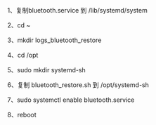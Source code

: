 1、复制bluetooth.service 到 /lib/systemd/system

2、cd ~

3、mkdir logs_bluetooth_restore

4、cd /opt

5、sudo mkdir systemd-sh

6、复制 bluetooth_restore.sh 到 /opt/systemd-sh

7、sudo systemctl enable bluetooth.service

8、reboot